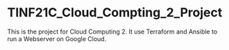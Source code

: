 # TINF21C_Cloud_Compting_2_Project
 This is the project for Cloud Computing 2. It use Terraform and Ansible to run a Webserver on Google Cloud. 
